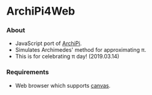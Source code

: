# ArchiPi4Web

### About
- JavaScript port of [ArchiPi](https://github.com/Avantgarde95/ArchiPi).
- Simulates Archimedes' method for approximating &pi;.
- This is for celebrating &pi; day! (2019.03.14)

### Requirements
- Web browser which supports [canvas](https://developer.mozilla.org/docs/Web/HTML/Canvas).
